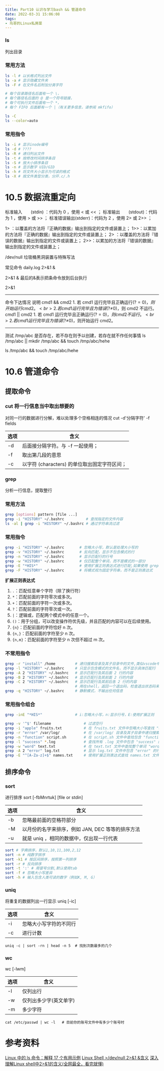 ```yaml
---
title: Part10 认识与学习bash && 管道命令
date: 2022-03-31 15:06:08
tags:
- 鸟哥的Linux私房菜
---
```


### ls     
列出目录
### 常用方法
```bash
ls -l # 以长格式列出文件
ls -a # 显示隐藏文件夹
ls -F # 在文件名后附加分类字符

# 每个目录路径名后面有一个 \，
# 每个路径名后面的 @ 是一个符号链接，
# 每个可执行文件后面有一个 *，
# 每个 FIFO 后面都有一个 |（有关更多信息，请参阅 mkfifo）

ls -C
ls --color=auto
```
### 常用指令
```bash
ls -i # 显示inode编号
ls -d # ????
ls -R # 递归列出文件
ls -t # 按修改时间排序条目
ls -S # 按大小排序条目
ls -n # 显示数字 UID/GID
ls -h # 将文件大小显示为可读的格式
ls -X # 按文件类型分类，分开.c/.h
```


# 10.5 数据流重定向

标准输入　　(stdin) ：代码为 0 ，使用 < 或 << ；
标准输出　　(stdout)：代码为 1 ，使用 > 或 >> ；
标准错误输出(stderr)：代码为 2 ，使用 2> 或 2>> ；

1> ：以覆盖的方法将『正确的数据』输出到指定的文件或装置上；
1>>：以累加的方法将『正确的数据』输出到指定的文件或装置上；
2> ：以覆盖的方法将『错误的数据』输出到指定的文件或装置上；
2>>：以累加的方法将『错误的数据』输出到指定的文件或装置上；

/dev/null 垃圾桶黑洞装置与特殊写法

常见命令
daily.log 2>&1 &

2>&1 &
最后的&表示把条命令放到后台执行

2>&1

----

命令下达情况	说明
cmd1 && cmd2	1. 若 cmd1 运行完毕且正确运行($?=0)，则开始运行 cmd2。<br> 2. 若 cmd1 运行完毕且为错误 ($?≠0)，则 cmd2 不运行。
cmd1 || cmd2	1. 若 cmd1 运行完毕且正确运行($?=0)，则 cmd2 不运行。<br> 2. 若 cmd1 运行完毕且为错误 ($?≠0)，则开始运行 cmd2。

---

测试 /tmp/abc 是否存在，若不存在则予以创建，若存在就不作任何事情
ls /tmp/abc || mkdir /tmp/abc && touch /tmp/abc/hehe

ls /tmp/abc && touch /tmp/abc/hehe

# 10.6 管道命令

## 提取命令
### cut 将一行信息当中取出想要的
对同一行的数据进行分解，难以处理多个空格相连的情况
cut -d'分隔字符' -f fields

|选项 | 含义|
|---|---|
|-d  |后面接分隔字符。与 -f 一起使用；|
|-f  |取出第几段的意思|
|-c  |以字符 (characters) 的单位取出固定字符区间；|


### grep     
分析一行信息，提取整行
### 常用方法
```bash
grep [options] pattern [file ...]
grep -i "HISTORY" ~/.bashrc          # 查找指定的文件内容
ls -al | grep -i "HISTORY" ~/.bashrc # 通过字符串流过滤
```
### 常用指令
```bash
grep -i "HISTORY" ~/.bashrc       # 忽略大小写，默认是处理大小写的
grep -v "HISTORY" ~/.bashrc       # 反向匹配，显示不包含模式的行
grep -n "HISTORY" ~/.bashrc       # 显示匹配行的行号
grep -w "HISTORY" ~/.bashrc       # 仅匹配整个单词，而不是模式的一部分
grep -E "*HIS*"                   # 使用扩展正则表达式进行匹配,如果使用 grep "*HIS*"不会正确的匹配
grep -F "HISTORY" ~/.bashrc       # 将模式视为固定字符串，而不是正则表达式
```
**扩展正则表达式**
1. `.`：匹配任意单个字符（除了换行符）
2. `*`：匹配前面的字符零次或多次。
3. `+`：匹配前面的字符一次或多次。
4. `?`：匹配前面的字符零次或一次。
5. `|`：逻辑或，匹配两个模式中的任意一个。
6. `()`：用于分组，可以改变操作符优先级，并且匹配的内容可以在后续使用。
7. `{n}`：匹配前面的字符恰好 n 次。
8. `{n,}`：匹配前面的字符至少 n 次。
9. `{n,m}`：匹配前面的字符至少 n 次但不超过 m 次。
### 不常用指令
```bash
grep -r "install" /home         # 递归搜索目录及其子目录中的文件,类似vscode中的全局搜索,是搜索文件中的内容
grep -l "HISTORY" ~/.bashrc     # 只显示包含模式的文件名，而不显示具体匹配行
grep -A 2 "HISTORY" ~/.bashrc   # 显示匹配行及其后面 2 行的内容
grep -B 2 "HISTORY" ~/.bashrc   # 显示匹配行及其前面 2 行的内容
grep -C 2 "HISTORY" ~/.bashrc   # 显示匹配行及其前后各 2 行的内容
                                # 用在shell，返回一个退出码，检查退出状态码来判断是否找到了匹配的内容
grep -q "HISTORY" ~/.bashrc     # 静默模式，不输出任何信息
```
### 常用指令组合
```bash
grep -inE "*HIS*"               # i:忽略大小写，n:显示行号，E:使用扩展正则

grep -v '^$' filename               # 过滤空行
grep -i "apple" fruits.txt          # 在 fruits.txt 文件中忽略大小写查找 "apple"
grep -r "error" /var/log/           # 在 /var/log/ 目录及其子目录中递归搜索包含 "error" 的文件
grep -n "function" script.sh        # 在 script.sh 文件中查找包含 "function" 的行，并显示行号
grep -l "success" *.log             # 查找所有 .log 文件中包含 "success" 的文件名
grep -w "word" text.txt             # 在 text.txt 文件中查找整个单词 "word"
grep -A 2 "error" log.txt           # 显示 log.txt 文件中包含 "error" 的行及其后两行内容
grep -E "^[A-Za-z]+$" names.txt     # 使用扩展正则表达式查找 names.txt 文件中的字母名称
```

## 排序命令

### sort
进行排序
sort [-fbMnrtuk] [file or stdin]

|选项 | 含义|
| ------ | ------ | 
|-b  |忽略最前面的空格符部分|
|-M  |以月份的名字来排序，例如 JAN, DEC 等等的排序方法|
|-u  |就是 uniq ，相同的数据中，仅出现一行代表|

```bash
sort # 字典排序，默认1,10,11,100,2,12
sort -n # 纯数字排序
sort -k1 # 按区间排序，按照第一列排序
sort -r # 反向排序
sort -t ':' # 用冒号分割,默认使用tab
sort -f # 忽略大小写差异
sort -h # 输入包含人类可读的数字（例如K, M, G）
```

### uniq
将重复的数据列出一行显示
uniq [-ic]

| 选项 | 含义 | 
| ------ | ------ | 
| -i | 忽略大小写字符的不同行 | 
| -c | 进行计数 |

```shell
uniq -c | sort -rn | head -n 5  # 找到次数最多的几个
```

### wc
wc [-lwm]

| 选项 | 含义 | 
| ------ | ------ | 
| -l | 仅列出行 | 
| -w  | 仅列出多少字(英文单字) |
| -m  | 多少字符 |

```shell
cat /etc/passwd | wc -l   # 目前你的账号文件中有多少个账号时
```






# 参考资料
[Linux 中的 ls 命令：解释 17 个有用示例](https://cn.linux-console.net/?p=20178)
[Linux Shell >/dev/null 2>&1 &含义](https://www.silenceboy.com/2019/04/01/Linux-Shell-dev-null-2-1-%E5%90%AB%E4%B9%89/index.html)
[深入理解Linux shell中2>&1的含义(全网最全，看完就懂)](https://segmentfault.com/a/1190000040086046)





